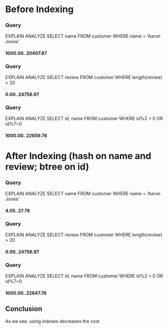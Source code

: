 # Before Indexing

### Query

EXPLAIN ANALYZE
SELECT name
FROM customer
WHERE name = 'Aaron Jones'

#### 1000.00..20407.87

### Query

EXPLAIN ANALYZE
SELECT review
FROM customer
WHERE length(review) > 20

#### 0.00..24756.97

### Query

EXPLAIN ANALYZE
SELECT id, name
FROM customer
WHERE id%2 = 0 OR id%7=0

#### 1000.00..22659.76

# After Indexing (hash on name and review; btree on id)

### Query

EXPLAIN ANALYZE
SELECT name
FROM customer
WHERE name = 'Aaron Jones'

#### 4.05..27.78

### Query

EXPLAIN ANALYZE
SELECT review
FROM customer
WHERE length(review) > 20

#### 0.00..24756.97

### Query

EXPLAIN ANALYZE
SELECT id, name
FROM customer
WHERE id%2 = 0 OR id%7=0

#### 1000.00..22647.76

## Conclusion

As we see. using indexes decreases the cost
